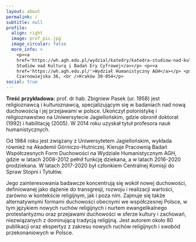 ```yaml
---
layout: about
permalink: /
subtitle: null
profile:
  align: right
  image: prof_pic.jpg
  image_circular: false
  more_info: >
    <p><a
    href='https://wh.agh.edu.pl/wydzial/katedry/katedra-studiow-nad-kultura-i-badan-ery-cyfrowej/'>Katedra
    Studiów nad Kulturą i Badań Ery Cyfrowej</a></p> <p><a
    href='https://wh.agh.edu.pl/'>Wydział Humanistyczny AGH</a></p> <p>ul.
    Czarnowiejska 36, <br />Kraków 30-054</p>
social: true
---
```

**Treść przykładowa:** prof. dr hab. Zbigniew Pasek (ur. 1958) jest religioznawcą i kulturoznawcą, specjalizującym się w badaniach nad nową duchowością i jej przejawami w polsce. Ukończył polonistykę i religioznawstwo na Uniwersytecie Jagiellońskim, gdzie obronił doktorat (1992) i habilitację (2005). W 2014 roku uzyskał tytuł profesora nauk humanistycznych.

Od 1984 roku jest związany z Uniwersytetem Jagiellońskim, wykłada również na Akademii Górniczo-Hutniczej. Kieruje Pracownią Badań Współczesnych Form Duchowości na Wydziale Humanistycznym AGH, gdzie w latach 2008-2012 pełnił funkcję dziekana, a w latach 2016-2020 prodziekana. W latach 2017-2020 był członkiem Centralnej Komisji do Spraw Stopni i Tytułów.

Jego zainteresowania badawcze koncentrują się wokół nowej duchowości, definiowanej jako dążenie do transgresji, rozwoju i realizacji wartości, zarówno w kontekście religijnym, jak i poza nim. Zajmuje się także alternatywnymi formami duchowości obecnymi we współczesnej Polsce, w tym językiem nowych ruchów religijnych i nurtem ewangelikalnego protestantyzmu oraz przejawami duchowości w sferze kultury i zachowań, niezwiązanych z dominującą tradycją religijną. Jest autorem około 80 publikacji oraz ekspertyz z zakresu nowych ruchów religijnych i swobód przekonaniowych w Polsce.
